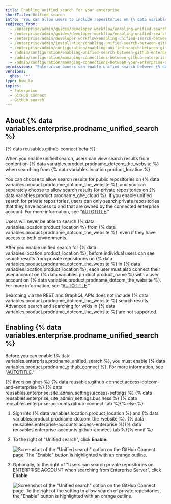 ```yaml
---
title: Enabling unified search for your enterprise
shortTitle: Unified search
intro: 'You can allow users to include repositories on {% data variables.product.prodname_dotcom_the_website %} in their search results when searching from {% data variables.location.product_location %}.'
redirect_from:
  - /enterprise/admin/guides/developer-workflow/enabling-unified-search-between-github-enterprise-and-github-com
  - /enterprise/admin/guides/developer-workflow/enabling-unified-search-between-github-enterprise-server-and-github-com
  - /enterprise/admin/developer-workflow/enabling-unified-search-between-github-enterprise-server-and-githubcom
  - /enterprise/admin/installation/enabling-unified-search-between-github-enterprise-server-and-githubcom
  - /enterprise/admin/configuration/enabling-unified-search-between-github-enterprise-server-and-githubcom
  - /admin/configuration/enabling-unified-search-between-github-enterprise-server-and-githubcom
  - /admin/configuration/managing-connections-between-github-enterprise-server-and-github-enterprise-cloud/enabling-unified-search-between-github-enterprise-server-and-githubcom
  - /admin/configuration/managing-connections-between-your-enterprise-accounts/enabling-unified-search-between-your-enterprise-account-and-githubcom
permissions: 'Enterprise owners can enable unified search between {% data variables.product.product_name %} and {% data variables.product.prodname_dotcom_the_website %}.'
versions:
  ghes: '*'
type: how_to
topics:
  - Enterprise
  - GitHub Connect
  - GitHub search
---
```


## About {% data variables.enterprise.prodname_unified_search %}

{% data reusables.github-connect.beta %}

When you enable unified search, users can view search results from content on {% data variables.product.prodname_dotcom_the_website %} when searching from {% data variables.location.product_location %}.

You can choose to allow search results for public repositories on {% data variables.product.prodname_dotcom_the_website %}, and you can separately choose to allow search results for private repositories on {% data variables.product.prodname_ghe_cloud %}. If you enable unified search for private repositories, users can only search private repositories that they have access to and that are owned by the connected enterprise account. For more information, see "[AUTOTITLE](/search-github/getting-started-with-searching-on-github/about-searching-on-github#searching-across-github-enterprise-and-githubcom-simultaneously)."

Users will never be able to search {% data variables.location.product_location %} from {% data variables.product.prodname_dotcom_the_website %}, even if they have access to both environments.

After you enable unified search for {% data variables.location.product_location %}, before individual users can see search results from private repositories on {% data variables.product.prodname_dotcom_the_website %} in {% data variables.location.product_location %}, each user must also connect their user account on {% data variables.product.product_name %} with a user account on {% data variables.product.prodname_dotcom_the_website %}. For more information, see "[AUTOTITLE](/search-github/getting-started-with-searching-on-github/enabling-githubcom-repository-search-from-your-private-enterprise-environment)."

Searching via the REST and GraphQL APIs does not include {% data variables.product.prodname_dotcom_the_website %} search results. Advanced search and searching for wikis in {% data variables.product.prodname_dotcom_the_website %} are not supported.

## Enabling {% data variables.enterprise.prodname_unified_search %}

Before you can enable {% data variables.enterprise.prodname_unified_search %}, you must enable {% data variables.product.prodname_github_connect %}. For more information, see "[AUTOTITLE](/admin/configuration/configuring-github-connect/managing-github-connect)."

{% ifversion ghes %}
{% data reusables.github-connect.access-dotcom-and-enterprise %}
{% data reusables.enterprise_site_admin_settings.access-settings %}
{% data reusables.enterprise_site_admin_settings.business %}
{% data reusables.enterprise-accounts.github-connect-tab %}{% else %}
1. Sign into {% data variables.location.product_location %} and {% data variables.product.prodname_dotcom_the_website %}.
{% data reusables.enterprise-accounts.access-enterprise %}{% data reusables.enterprise-accounts.github-connect-tab %}{% endif %}
1. To the right of "Unified search", click **Enable**.

   ![Screenshot of the "Unified search" option on the GitHub Connect page. The "Enable" button is highlighted with an orange outline.](/assets/images/enterprise/site-admin-settings/github-dotcom-enable-search.png)
1. Optionally, to the right of "Users can search private repositories on ENTERPRISE ACCOUNT when searching from Enterprise Server", click **Enable**.

   ![Screenshot of the "Unified search" option on the GitHub Connect page. To the right of the setting to allow search of private repositories, the "Enable" button is highlighted with an orange outline.](/assets/images/enterprise/site-admin-settings/enable-private-search.png)

